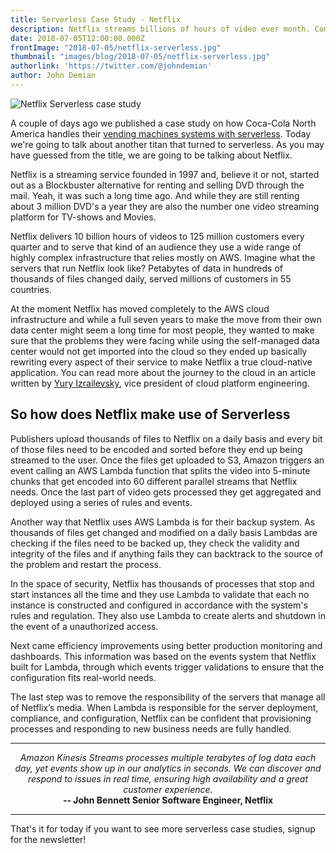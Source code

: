 ```yaml
---
title: Serverless Case Study - Netflix
description: Netflix streams billions of hours of video ever month. Come see how they do it
date: 2018-07-05T12:00:00.000Z
frontImage: "2018-07-05/netflix-serverless.jpg"
thumbnail: "images/blog/2018-07-05/netflix-serverless.jpg"
authorlink: 'https://twitter.com/@johndemian'
author: John Demian
---
```

![Netflix Serverless case study](/images/blog/2018-07-05/netflix-serverless.jpg)

A couple of days ago we published a case study on how Coca-Cola North America handles their <a target="_blank"  href="https://dashbird.io/blog/serverless-case-study-coca-cola/">vending machines systems with serverless</a>. Today we're going to talk about another titan that turned to serverless. As you may have guessed from the title, we are going to be talking about Netflix.

Netflix is a streaming service founded in 1997 and, believe it or not, started out as a Blockbuster alternative for renting and selling DVD through the mail. Yeah, it was such a long time ago. And while they are still renting about 3 million DVD's a year they are also the number one video streaming platform for TV-shows and Movies.

Netflix delivers 10 billion hours of videos to 125 million customers every quarter and to serve that kind of an audience they use a wide range of highly complex infrastructure that relies mostly on AWS. Imagine what the servers that run Netflix look like? Petabytes of data in hundreds of thousands of files changed daily, served millions of customers in 55 countries.

At the moment Netflix has moved completely to the AWS cloud infrastructure and while a full seven years to make the move from their own data center might seem a long time for most people, they wanted to make sure that the problems they were facing while using the self-managed data center would not get imported into the cloud so they ended up basically rewriting every aspect of their service to make Netflix a true cloud-native application. You can read more about the journey to the cloud in an article written by <a target="_blank" href="https://media.netflix.com/en/company-blog/completing-the-netflix-cloud-migration">Yury Izrailevsky</a>, vice president of cloud platform engineering.

<h2>So how does Netflix make use of Serverless</h2>
Publishers upload thousands of files to Netflix on a daily basis and every bit of those files need to be encoded and sorted before they end up being streamed to the user. Once the files get uploaded to S3, Amazon triggers an event calling an AWS Lambda function that splits the video into 5-minute chunks that get encoded into 60 different parallel streams that Netflix needs. Once the last part of video gets processed they get aggregated and deployed using a series of rules and events.

Another way that Netflix uses AWS Lambda is for their backup system. As thousands of files get changed and modified on a daily basis Lambdas are checking if the files need to be backed up, they check the validity and integrity of the files and if anything fails they can backtrack to the source of the problem and restart the process.

In the space of security, Netflix has thousands of processes that stop and start instances all the time and they use Lambda to validate that each no instance is constructed and configured in accordance with the system's rules and regulation. They also use Lambda to create alerts and shutdown in the event of a unauthorized access.

Next came efficiency improvements using better production monitoring and dashboards. This information was based on the events system that Netflix built for Lambda, through which events trigger validations to ensure that the configuration fits real-world needs.

The last step was to remove the responsibility of the servers that manage all of Netflix’s media. When Lambda is responsible for the server deployment, compliance, and configuration, Netflix can be confident that provisioning processes and responding to new business needs are fully handled.


---


<center><i>Amazon Kinesis Streams processes multiple terabytes of log data each day, yet events show up in our analytics in seconds. We can discover and respond to issues in real time, ensuring high availability and a great customer experience.</i><br><strong>-- John Bennett Senior Software Engineer, Netflix</strong></center>

---

That's it for today if you want to see more serverless case studies, signup for the newsletter!